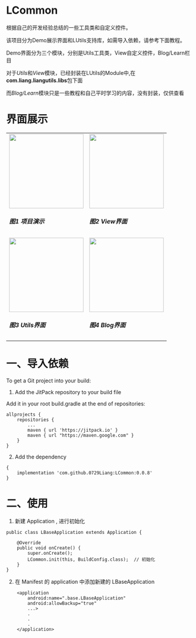 # LCommon

根据自己的开发经验总结的一些工具类和自定义控件。

该项目分为Demo展示界面和LUtils支持库，如需导入依赖，请参考下面教程。

Demo界面分为三个模块，分别是Utils工具类，View自定义控件，Blog/Learn栏目 

对于*Utils*和*View*模块，已经封装在LUtils的Module中,在**com.liang.liangutils.libs**包下面

而*Blog/Learn*模块只是一些教程和自己平时学习的内容，没有封装，仅供查看

# 界面展示
<table>  
    <tr>
        <td> <img src="https://github.com/0729Liang/LCommon/tree/master/image/项目演示.gif" width="200"/> <h5>图1 项目演示</h5></td> 
        <td> <img src="https://github.com/0729Liang/LCommon/tree/master/image/LCommon_View.png" width="200"/> <h5>图2 View界面</h5></td>
     </tr>    
    <tr>
        <td> <img src="https://github.com/0729Liang/LCommon/tree/master/image/LCommon_Utils.png" width="200"/> <h5>图3 Utils界面</h5></td>
        <td> <img src="https://github.com/0729Liang/LCommon/tree/master/image/LCommon_Blog.png" width="200"/> <h5>图4 Blog界面</h5></td>
    </tr>
</table>

# 一、导入依赖

To get a Git project into your build:

1. Add the JitPack repository to your build file

Add it in your root build.gradle at the end of repositories:

	allprojects {
		repositories {
			...
			maven { url 'https://jitpack.io' }
			maven { url "https://maven.google.com" }
		}
	}

2. Add the dependency

```
{ 
    implementation 'com.github.0729Liang:LCommon:0.0.8' 
}
```

# 二、使用

1. 新建 Application , 进行初始化

```
public class LBaseApplication extends Application {

    @Override
    public void onCreate() {
        super.onCreate();
        LCommon.init(this, BuildConfig.class);  // 初始化
    }
}

```

2. 在 Manifest 的 application 中添加新建的 LBaseApplication

```
    <application
        android:name=".base.LBaseApplication"
        android:allowBackup="true"
        ...>
        .
        .
        .
    </application>

```


